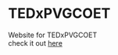 # TEDxPVGCOET
Website for TEDxPVGCOET<br>
check it out [here](https://tacitonic.github.io/TEDxPVGCOET/)
